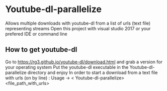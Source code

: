 # Youtube-dl-parallelize
Allows multiple downloads with youtube-dl from a list of urls (text file) representing streams
Open this project with visual studio 2017 or your prefered IDE or command line

How to get youtube-dl
---------------------
Go to https://rg3.github.io/youtube-dl/download.html and grab a version for your operating system
Put the youtube-dl executable in the Youtube-dl-parallelize directory and enjoy
In order to start a download from a text file with urls (on by line) : 
Usage -> < Youtube-dl-parallelize> <file_path_with_urls>
